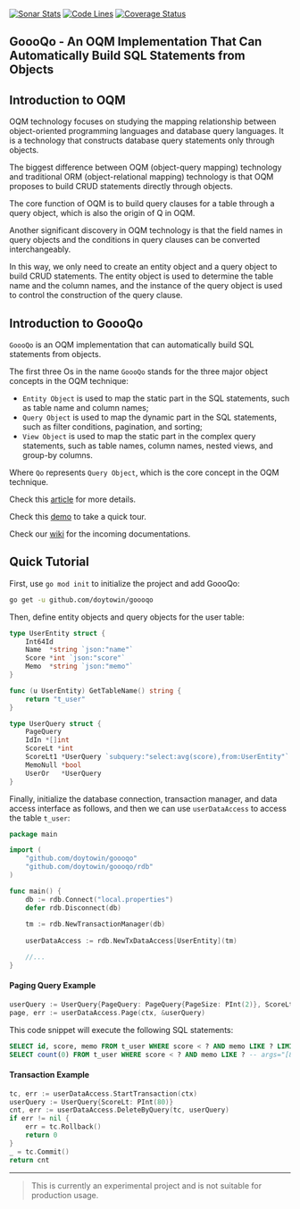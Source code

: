 [![Sonar Stats](https://sonarcloud.io/api/project_badges/measure?project=win.doyto.goooqo&metric=alert_status)](https://sonarcloud.io/dashboard?id=win.doyto.goooqo)
[![Code Lines](https://sonarcloud.io/api/project_badges/measure?project=win.doyto.goooqo&metric=ncloc)](https://sonarcloud.io/component_measures?id=win.doyto.goooqo&metric=ncloc)
[![Coverage Status](https://sonarcloud.io/api/project_badges/measure?project=win.doyto.goooqo&metric=coverage)](https://sonarcloud.io/component_measures?id=win.doyto.goooqo&metric=coverage)

GoooQo - An OQM Implementation That Can Automatically Build SQL Statements from Objects
---

## Introduction to OQM

OQM technology focuses on studying the mapping relationship between object-oriented programming languages and
database query languages. It is a technology that constructs database query statements only through objects.

The biggest difference between OQM (object-query mapping) technology and traditional 
ORM (object-relational mapping) technology is that OQM proposes to build CRUD statements directly through objects.

The core function of OQM is to build query clauses for a table through a query object, 
which is also the origin of Q in OQM.

Another significant discovery in OQM technology is that the field names in query objects and the conditions in query clauses can be converted interchangeably.

In this way, we only need to create an entity object and a query object to build CRUD statements. 
The entity object is used to determine the table name and the column names, 
and the instance of the query object is used to control the construction of the query clause.

## Introduction to GoooQo

`GoooQo` is an OQM implementation that can automatically build SQL statements from objects.

The first three Os in the name `GoooQo` stands for the three major object concepts in the OQM technique:

- `Entity Object` is used to map the static part in the SQL statements, such as table name and column names;
- `Query Object` is used to map the dynamic part in the SQL statements, such as filter conditions, pagination, and sorting;
- `View Object` is used to map the static part in the complex query statements, such as table names, column names, nested views, and group-by columns.

Where `Qo` represents `Query Object`, which is the core concept in the OQM technique.

Check this [article](https://blog.doyto.win/post/introduction-to-goooqo-en/) for more details. 

Check this [demo](https://github.com/doytowin/goooqo-demo) to take a quick tour.

Check our [wiki](https://github.com/doytowin/goooqo/wiki) for the incoming documentations.

## Quick Tutorial

First, use `go mod init` to initialize the project and add GoooQo:
```bash
go get -u github.com/doytowin/goooqo
```

Then, define entity objects and query objects for the user table:

```go
type UserEntity struct {
	Int64Id
	Name  *string `json:"name"`
	Score *int `json:"score"`
	Memo  *string `json:"memo"`
}

func (u UserEntity) GetTableName() string {
	return "t_user"
}

type UserQuery struct {
	PageQuery
	IdIn *[]int
	ScoreLt *int
	ScoreLt1 *UserQuery `subquery:"select:avg(score),from:UserEntity"`
	MemoNull *bool
	UserOr   *UserQuery
}
```

Finally, initialize the database connection, transaction manager, and data access interface as follows, 
and then we can use `userDataAccess` to access the table `t_user`:
```go
package main

import (
	"github.com/doytowin/goooqo"
	"github.com/doytowin/goooqo/rdb"
)

func main() {
	db := rdb.Connect("local.properties")
	defer rdb.Disconnect(db)
	
	tm := rdb.NewTransactionManager(db)
	
	userDataAccess := rdb.NewTxDataAccess[UserEntity](tm)

	//...
}
```

#### Paging Query Example
```go
userQuery := UserQuery{PageQuery: PageQuery{PageSize: PInt(2)}, ScoreLt: PInt(80), MemoStart: PStr("Well")}
page, err := userDataAccess.Page(ctx, &userQuery)
``` 

This code snippet will execute the following SQL statements:
```sql
SELECT id, score, memo FROM t_user WHERE score < ? AND memo LIKE ? LIMIT 2 OFFSET 0; -- args="[80 Well%]"
SELECT count(0) FROM t_user WHERE score < ? AND memo LIKE ? -- args="[80 Well%]"
```

#### Transaction Example

```go
tc, err := userDataAccess.StartTransaction(ctx)
userQuery := UserQuery{ScoreLt: PInt(80)}
cnt, err := userDataAccess.DeleteByQuery(tc, userQuery)
if err != nil {
	err = tc.Rollback()
	return 0
}
_ = tc.Commit()
return cnt
```


---
> This is currently an experimental project and is not suitable for production usage.
